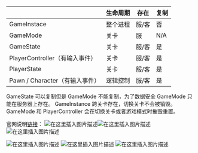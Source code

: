 ﻿
|  | 生命周期 | 存在 | 复制 |
|--|--|--|--|
| GameInstace | 整个进程 | 服/客 | 否 |
| GameMode | 关卡| 服 | N/A |
| GameState | 关卡 | 服/客 | 是 |
| PlayerController（有输入事件） | 关卡 | 服/客 | 是 |
| PlayerState | 关卡 | 服/客 | 是 |
| Pawn / Character（有输入事件） | 逻辑控制 | 服/客 | 是 |
GameState 可以复制但是 GameMode 不能复制，为了数据安全 GameMode 只能在服务器上存在。
GameInstance 跨关卡存在，切换关卡不会被销毁。
GameMode 和 PlayerController 会在切换关卡或者游戏模式时摧毁重置。
<br>

官网说明[链接](https://docs.unrealengine.com/zh-CN/GettingStarted/Terminology/index.html)：
![在这里插入图片描述](https://img-blog.csdnimg.cn/20191203165517998.png)![在这里插入图片描述](https://img-blog.csdnimg.cn/20191203165534431.png?x-oss-process=image/watermark,type_ZmFuZ3poZW5naGVpdGk,shadow_10,text_aHR0cHM6Ly9ibG9nLmNzZG4ubmV0L3FxXzQyNjczOTIx,size_16,color_FFFFFF,t_70)![在这里插入图片描述](https://img-blog.csdnimg.cn/20191203165404150.png)

![在这里插入图片描述](https://img-blog.csdnimg.cn/20191203165554637.png?x-oss-process=image/watermark,type_ZmFuZ3poZW5naGVpdGk,shadow_10,text_aHR0cHM6Ly9ibG9nLmNzZG4ubmV0L3FxXzQyNjczOTIx,size_16,color_FFFFFF,t_70)
![在这里插入图片描述](https://img-blog.csdnimg.cn/20191203165121103.png)
![在这里插入图片描述](https://img-blog.csdnimg.cn/20191203165343999.png)

